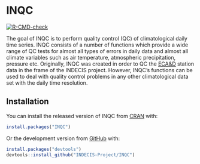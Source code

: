 
<!-- README.md is generated from README.Rmd. Please edit that file -->

# INQC

<!-- badges: start -->

[![R-CMD-check](https://github.com/INDECIS-Project/INQC/workflows/R-CMD-check/badge.svg)](https://github.com/INDECIS-Project/INQC/actions)
<!-- badges: end -->

The goal of INQC is to perform quality control (QC) of climatological
daily time series. INQC consists of a number of functions which provide
a wide range of QC tests for almost all types of errors in daily data
and almost all climate variables such as air temperature, atmospheric
precipitation, pressure etc. Originally, INQC was created in order to QC
the [ECA\&D](https://www.ecad.eu/dailydata/predefinedseries.php) station
data in the frame of the INDECIS project. However, INQC’s functions can
be used to deal with quality control problems in any other
climatological data set with the daily time resolution.

## Installation

You can install the released version of INQC from
[CRAN](https://CRAN.R-project.org) with:

``` r
install.packages("INQC")
```

Or the development version from
[GitHub](https://github.com/INDECIS-Project/INQC) with:

``` r
install.packages("devtools")
devtools::install_github("INDECIS-Project/INQC")
```
